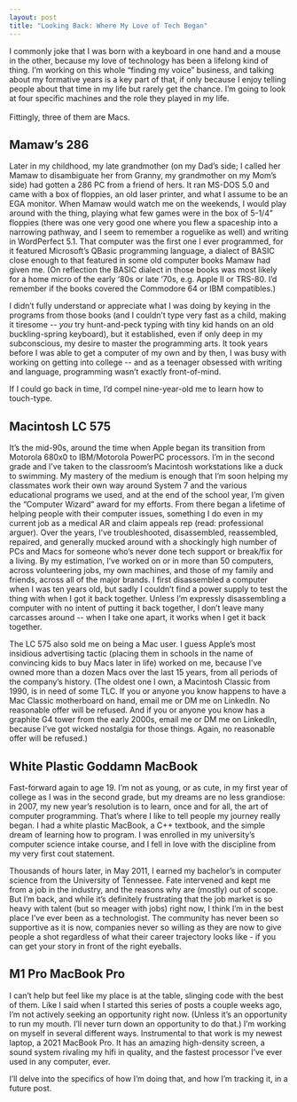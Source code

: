 ```yaml
---
layout: post
title: "Looking Back: Where My Love of Tech Began"
---
```


I commonly joke that I was born with a keyboard in one hand and a mouse
in the other, because my love of technology has been a lifelong kind of
thing.  I’m working on this whole “finding my voice” business, and
talking about my formative years is a key part of that, if only because
I enjoy telling people about that time in my life but rarely get the
chance.  I’m going to look at four specific machines and the role they
played in my life.<br><br>Fittingly, three of them are Macs.



## Mamaw’s 286

Later in my childhood, my late grandmother (on my Dad’s side; I called
her Mamaw to disambiguate her from Granny, my grandmother on my Mom’s
side) had gotten a 286 PC from a friend of hers.  It ran MS-DOS 5.0 and
came with a box of floppies, an old laser printer, and what I assume to
be an EGA monitor.  When Mamaw would watch me on the weekends, I would
play around with the thing, playing what few games were in the box of
5-1/4” floppies (there was one very good one where you flew a spaceship
into a narrowing pathway, and I seem to remember a roguelike as well)
and writing in WordPerfect 5.1.  That computer was the first one I ever
programmed, for it featured Microsoft’s QBasic programming language, a
dialect of BASIC close enough to that featured in some old computer
books Mamaw had given me.  (On reflection the BASIC dialect in those
books was most likely for a home micro of the early ‘80s or late ‘70s,
e.g. Apple II or TRS-80.  I’d remember if the books covered the
Commodore 64 or IBM compatibles.)

I didn’t fully understand or appreciate what I was doing by keying in
the programs from those books (and I couldn’t type very fast as a child,
making it tiresome -- _you_ try hunt-and-peck typing with tiny kid hands
on an old buckling-spring keyboard), but it established, even if only
deep in my subconscious, my desire to master the programming arts.  It
took years before I was able to get a computer of my own and by then, I
was busy with working on getting into college -- and as a teenager
obsessed with writing and language, programming wasn’t exactly
front-of-mind.

If I could go back in time, I’d compel nine-year-old me to learn how to
touch-type.



## Macintosh LC 575

It’s the mid-90s, around the time when Apple began its transition from
Motorola 680x0 to IBM/Motorola PowerPC processors.  I’m in the second
grade and I’ve taken to the classroom’s Macintosh workstations like a
duck to swimming.  My mastery of the medium is enough that I’m soon
helping my classmates work their own way around System 7 and the various
educational programs we used, and at the end of the school year, I’m
given the “Computer Wizard” award for my efforts.  From there began a
lifetime of helping people with their computer issues, something I do
even in my current job as a medical AR and claim appeals rep (read:
professional arguer).  Over the years, I’ve troubleshooted,
disassembled, reassembled, repaired, and generally mucked around with a
shockingly high number of PCs and Macs for someone who’s never done tech
support or break/fix for a living.  By my estimation, I’ve worked on or
in more than 50 computers, across volunteering jobs, my own machines,
and those of my family and friends, across all of the major brands.  I
first disassembled a computer when I was ten years old, but sadly I
couldn’t find a power supply to test the thing with when I got it back
together.  Unless I’m expressly disassembling a computer with no intent
of putting it back together, I don’t leave many carcasses around -- when
I take one apart, it works when I get it back together.

The LC 575 also sold me on being a Mac user.  I guess Apple’s most
insidious advertising tactic (placing them in schools in the name of
convincing kids to buy Macs later in life) worked on me, because I’ve
owned more than a dozen Macs over the last 15 years, from all periods of
the company’s history.  (The oldest one I own, a Macintosh Classic from
1990, is in need of some TLC.  If you or anyone you know happens to have
a Mac Classic motherboard on hand, email me or DM me on LinkedIn.  No
reasonable offer will be refused.  And if you or anyone you know has a
graphite G4 tower from the early 2000s, email me or DM me on LinkedIn,
because I’ve got wicked nostalgia for those things.  Again, no
reasonable offer will be refused.)



## White Plastic Goddamn MacBook

Fast-forward again to age 19.  I’m not as young, or as cute, in my first
year of college as I was in the second grade, but my dreams are no less
grandiose: in 2007, my new year’s resolution is to learn, once and for
all, the art of computer programming.  That’s where I like to tell
people my journey really began.  I had a white plastic MacBook, a C++
textbook, and the simple dream of learning how to program.  I was
enrolled in my university’s computer science intake course, and I fell
in love with the discipline from my very first cout statement.

Thousands of hours later, in May 2011, I earned my bachelor’s in
computer science from the University of Tennessee.  Fate intervened and
kept me from a job in the industry, and the reasons why are (mostly) out
of scope.  But I’m back, and while it’s definitely frustrating that the
job market is so heavy with talent (but so meager with jobs) right now,
I think I’m in the best place I’ve ever been as a technologist.  The
community has never been so supportive as it is now, companies never so
willing as they are now to give people a shot regardless of what their
career trajectory looks like - if you can get your story in front of the
right eyeballs.



## M1 Pro MacBook Pro

I can’t help but feel like my place is at the table, slinging code with
the best of them.  Like I said when I started this series of posts a
couple weeks ago, I’m not actively seeking an opportunity right now.
(Unless it’s an opportunity to run my mouth.  I’ll never turn down an
opportunity to do that.)  I’m working on myself in several different
ways.  Instrumental to that work is my newest laptop, a 2021 MacBook
Pro.  It has an amazing high-density screen, a sound system rivaling my
hifi in quality, and the fastest processor I’ve ever used in any
computer, ever.

I’ll delve into the specifics of how I’m doing that, and how I’m
tracking it, in a future post.


